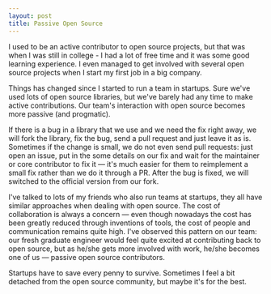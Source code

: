```yaml
---
layout: post
title: Passive Open Source
---
```


I used to be an active contributor to open source projects, but that was when I was still in college - I had a lot of free time and it was some good learning experience. I even managed to get involved with several open source projects when I start my first job in a big company.

Things has changed since I started to run a team in startups. Sure we've used lots of open source libraries, but we've barely had any time to make active contributions. Our team's interaction with open source becomes more passive (and progmatic).

If there is a bug in a library that we use and we need the fix right away, we will fork the library, fix the bug, send a pull request and just leave it as is. Sometimes if the change is small, we do not even send pull requests: just open an issue, put in the some details on our fix and wait for the maintainer or core contributor to fix it — it's much easier for them to reimplement a small fix rather than we do it through a PR. After the bug is fixed, we will switched to the official version from our fork.

I've talked to lots of my friends who also run teams at startups, they all have similar approaches when dealing with open source. The cost of collaboration is always a concern — even though nowadays the cost has been greatly reduced through inventions of tools, the cost of people and communication remains quite high. I've observed this pattern on our team: our fresh graduate engineer would feel quite excited at contributing back to open source, but as he/she gets more involved with work, he/she becomes one of us — passive open source contributors.

Startups have to save every penny to survive. Sometimes I feel a bit detached from the open source community, but maybe it's for the best.
